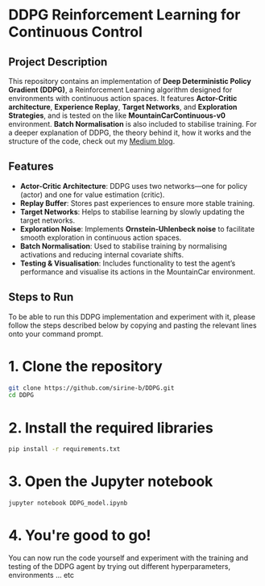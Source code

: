 # DDPG Reinforcement Learning for Continuous Control

## Project Description
This repository contains an implementation of **Deep Deterministic Policy Gradient (DDPG)**, a Reinforcement Learning algorithm designed for environments with continuous action spaces. It features **Actor-Critic architecture**, **Experience Replay**, **Target Networks**, and **Exploration Strategies**, and is tested on the like **MountainCarContinuous-v0** environment. **Batch Normalisation** is also included to stabilise training. For a deeper explanation of DDPG, the theory behind it, how it works and the structure of the code, check out my [Medium blog](https://towardsdatascience.com/understanding-ddpg-the-algorithm-that-solves-continuous-action-control-challenges-742c67e0783a).

## Features
- **Actor-Critic Architecture**: DDPG uses two networks—one for policy (actor) and one for value estimation (critic).
- **Replay Buffer**: Stores past experiences to ensure more stable training.
- **Target Networks**: Helps to stabilise learning by slowly updating the target networks.
- **Exploration Noise**: Implements **Ornstein-Uhlenbeck noise** to facilitate smooth exploration in continuous action spaces.
- **Batch Normalisation**: Used to stabilise training by normalising activations and reducing internal covariate shifts.
- **Testing & Visualisation**: Includes functionality to test the agent’s performance and visualise its actions in the MountainCar environment.

## Steps to Run
To be able to run this DDPG implementation and experiment with it, please follow the steps described below by copying and pasting the relevant lines onto your command prompt.
# 1. Clone the repository
```bash
git clone https://github.com/sirine-b/DDPG.git
cd DDPG
```
# 2. Install the required libraries
```bash
pip install -r requirements.txt
```
# 3. Open the Jupyter notebook
```bash
jupyter notebook DDPG_model.ipynb
```
# 4. You're good to go!
You can now run the code yourself and experiment with the training and testing of the DDPG agent by trying out different hyperparameters, environments ... etc

